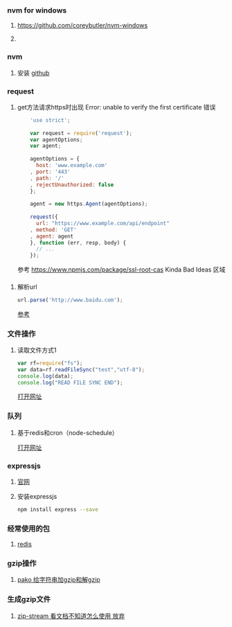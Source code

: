 ### nvm for windows

1. https://github.com/coreybutler/nvm-windows

2. 

### nvm
1. 安装 [github](https://github.com/creationix/nvm/blob/master/README.md#install-script)


### request
1. get方法请求https时出现 Error: unable to verify the first certificate 错误

    ````javascript
        'use strict';
     
        var request = require('request');
        var agentOptions;
        var agent;
     
        agentOptions = {
          host: 'www.example.com'
        , port: '443'
        , path: '/'
        , rejectUnauthorized: false
        };
     
        agent = new https.Agent(agentOptions);
     
        request({
          url: "https://www.example.com/api/endpoint"
        , method: 'GET'
        , agent: agent
        }, function (err, resp, body) {
          // ... 
        });
    ````

    参考 https://www.npmjs.com/package/ssl-root-cas Kinda Bad Ideas 区域
    
####

1. 解析url

    ````javascript
    url.parse('http://www.baidu.com');
    ````
    [参考](http://www.cnblogs.com/whiteMu/p/5983125.html)
    
### 文件操作

1. 读取文件方式1
    
    ````javascript
    var rf=require("fs");  
    var data=rf.readFileSync("test","utf-8");  
    console.log(data);  
    console.log("READ FILE SYNC END");
    ````
    [打开网址](http://blog.csdn.net/zk437092645/article/details/9231787)
    
### 队列

1.  基于redis和cron（node-schedule）

    [打开网址](http://blog.csdn.net/shenlei19911210/article/details/52584884)
    
### expressjs

1.  [官网](http://expressjs.com/)

2.  安装expressjs

    ````bash
    npm install express --save
    ````
    
### 经常使用的包

1. [redis](https://www.npmjs.com/package/redis)

### gzip操作

1. [pako 给字符串加gzip和解gzip](https://www.npmjs.com/package/pako)

### 生成gzip文件

1. [zip-stream 看文档不知道怎么使用 放弃](https://www.npmjs.com/package/zip-stream)
